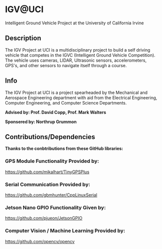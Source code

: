 # IGV@UCI
Intelligent Ground Vehicle Project at the University of California Irvine

## Description
The IGV Project at UCI is a multidisciplinary project to build a self driving vehicle that competes in the IGVC (Intelligent Ground Vehicle Competition). The vehicle uses cameras, LIDAR, Ultrasonic sensors, accelerometers, GPS's, and other sensors to navigate itself through a course.     
## Info
The IGV Project at UCI is a project spearheaded by the Mechanical and Aerospace Engineering department with aid from the Electrical Engineering, Computer Engineering, and Computer Science Departments.

**Advised by: Prof. David Copp, Prof. Mark Walters**

**Sponsered by: Northrup Grummon**

## Contributions/Dependencies

__Thanks to the conbtributions from these GitHub libraries:__
### GPS Module Functionality Provided by:
https://github.com/mikalhart/TinyGPSPlus

### Serial Communication Provided by:
https://github.com/gbmhunter/CppLinuxSerial

### Jetson Nano GPIO Functionality Given by:
https://github.com/pjueon/JetsonGPIO

### Computer Vision / Machine Learning Provided by:
https://github.com/opencv/opencv



